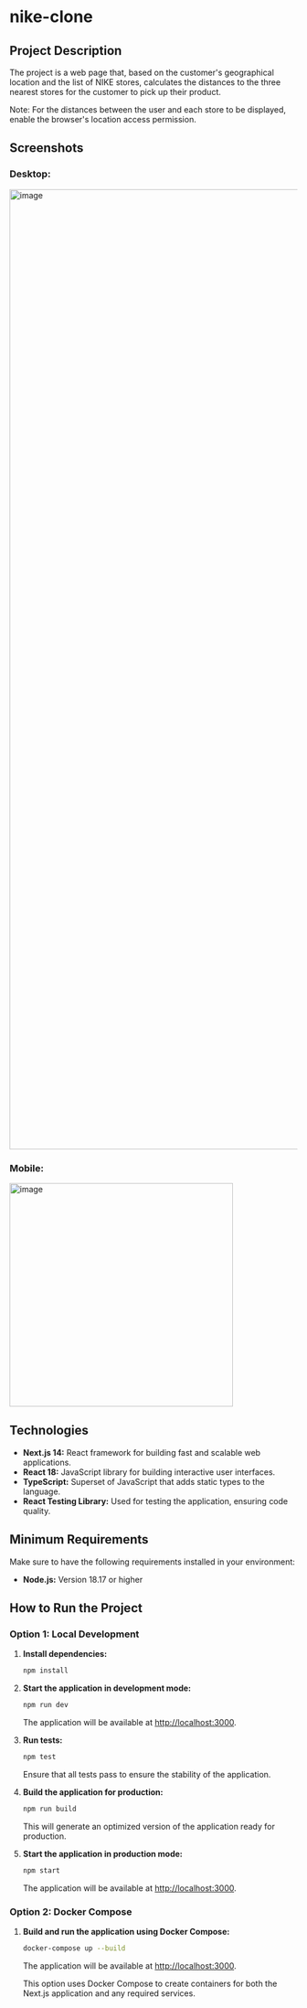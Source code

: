 # nike-clone

## Project Description

The project is a web page that, based on the customer's geographical location and the list of NIKE stores, calculates the distances to the three nearest stores for the customer to pick up their product.

Note: For the distances between the user and each store to be displayed, enable the browser's location access permission.


## Screenshots
### Desktop:
<img width="1680" alt="image" src="https://github.com/ritterjonas/nike-clone/assets/27284455/34a69ae5-67df-4ba0-90a6-039fd22cd8cd">

### Mobile:
<img width="391" alt="image" src="https://github.com/ritterjonas/nike-clone/assets/27284455/a7adceb6-76a0-4c3e-b59e-c86af30f7534">


## Technologies

- **Next.js 14:** React framework for building fast and scalable web applications.
- **React 18:** JavaScript library for building interactive user interfaces.
- **TypeScript:** Superset of JavaScript that adds static types to the language.
- **React Testing Library:** Used for testing the application, ensuring code quality.

## Minimum Requirements

Make sure to have the following requirements installed in your environment:

- **Node.js:** Version 18.17 or higher

## How to Run the Project

### Option 1: Local Development

1. **Install dependencies:**

   ```bash
   npm install
   ```

2. **Start the application in development mode:**

   ```bash
   npm run dev
   ```

   The application will be available at [http://localhost:3000](http://localhost:3000).

3. **Run tests:**

   ```bash
   npm test
   ```

   Ensure that all tests pass to ensure the stability of the application.

4. **Build the application for production:**

   ```bash
   npm run build
   ```

   This will generate an optimized version of the application ready for production.

5. **Start the application in production mode:**

   ```bash
   npm start
   ```

   The application will be available at [http://localhost:3000](http://localhost:3000).

### Option 2: Docker Compose

1. **Build and run the application using Docker Compose:**

   ```bash
   docker-compose up --build
   ```

   The application will be available at [http://localhost:3000](http://localhost:3000).

   This option uses Docker Compose to create containers for both the Next.js application and any required services.
